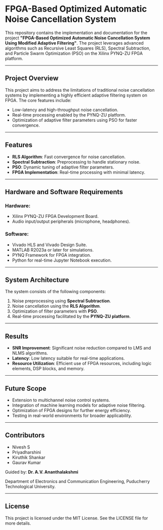 # FPGA-Based Optimized Automatic Noise Cancellation System

This repository contains the implementation and documentation for the project **"FPGA-Based Optimized Automatic Noise Cancellation System Using Modified Adaptive Filtering"**. The project leverages advanced algorithms such as Recursive Least Squares (RLS), Spectral Subtraction, and Particle Swarm Optimization (PSO) on the Xilinx PYNQ-ZU FPGA platform.

---

## Project Overview
This project aims to address the limitations of traditional noise cancellation systems by implementing a highly efficient adaptive filtering system on FPGA. The core features include:
- Low-latency and high-throughput noise cancellation.
- Real-time processing enabled by the PYNQ-ZU platform.
- Optimization of adaptive filter parameters using PSO for faster convergence.

---

## Features
- **RLS Algorithm**: Fast convergence for noise cancellation.
- **Spectral Subtraction**: Preprocessing to handle stationary noise.
- **PSO**: Dynamic tuning of adaptive filter parameters.
- **FPGA Implementation**: Real-time processing with minimal latency.

---

## Hardware and Software Requirements
### Hardware:
- Xilinx PYNQ-ZU FPGA Development Board.
- Audio input/output peripherals (microphone, headphones).

### Software:
- Vivado HLS and Vivado Design Suite.
- MATLAB R2023a or later for simulations.
- PYNQ Framework for FPGA integration.
- Python for real-time Jupyter Notebook execution.

---

## System Architecture
The system consists of the following components:
1. Noise preprocessing using **Spectral Subtraction**.
2. Noise cancellation using the **RLS Algorithm**.
3. Optimization of filter parameters with **PSO**.
4. Real-time processing facilitated by the **PYNQ-ZU platform**.

---

## Results
- **SNR Improvement**: Significant noise reduction compared to LMS and NLMS algorithms.
- **Latency**: Low latency suitable for real-time applications.
- **Resource Utilization**: Efficient use of FPGA resources, including logic elements, DSP blocks, and memory.

---

## Future Scope
- Extension to multichannel noise control systems.
- Integration of machine learning models for adaptive noise filtering.
- Optimization of FPGA designs for further energy efficiency.
- Testing in real-world environments for broader applicability.

---

## Contributors
- Nivesh S
- Priyadharshini
- Kiruthik Shankar
- Gaurav Kumar

Guided by: **Dr. A.V. Ananthalakshmi**

Department of Electronics and Communication Engineering, Puducherry Technological University.

---

## License
This project is licensed under the MIT License. See the LICENSE file for more details.

